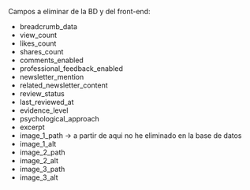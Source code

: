 
Campos a eliminar de  la BD y del front-end:

- breadcrumb_data
- view_count
- likes_count
- shares_count
- comments_enabled
- professional_feedback_enabled
- newsletter_mention
- related_newsletter_content
- review_status
- last_reviewed_at
- evidence_level
- psychological_approach
- excerpt
- image_1_path  -> a partir de aqui no he eliminado en la base de datos
- image_1_alt
- image_2_path
- image_2_alt
- image_3_path
- image_3_alt